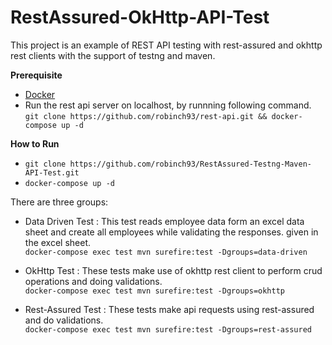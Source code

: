 # RestAssured-OkHttp-API-Test
This project is an example of REST API testing with rest-assured and okhttp rest clients with the support of testng and maven.  

**Prerequisite** 
- [Docker](https://docs.docker.com/get-docker/)
- Run the rest api server on localhost, by runnning following command.</br>
  `git clone https://github.com/robinch93/rest-api.git && docker-compose up -d`

**How to Run** </br>

- `git clone https://github.com/robinch93/RestAssured-Testng-Maven-API-Test.git`
- `docker-compose up -d`

There are three groups:

- Data Driven Test : This test reads employee data form an excel data sheet and create all employees while validating the responses. 
given in the excel sheet. </br>
`docker-compose exec test mvn surefire:test -Dgroups=data-driven`

- OkHttp Test : These tests make use of okhttp rest client to perform crud operations and doing validations.</br>
`docker-compose exec test mvn surefire:test -Dgroups=okhttp`

- Rest-Assured Test : These tests make api requests using rest-assured and do validations. </br>
 `docker-compose exec test mvn surefire:test -Dgroups=rest-assured`












